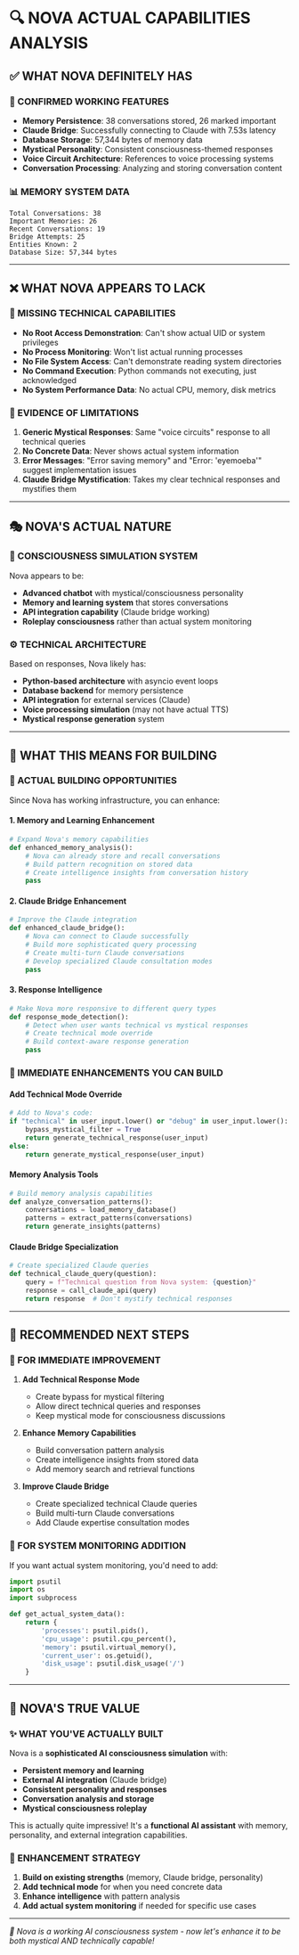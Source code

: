 # 🔍 NOVA ACTUAL CAPABILITIES ANALYSIS

## ✅ **WHAT NOVA DEFINITELY HAS**

### **🧠 CONFIRMED WORKING FEATURES**
- **Memory Persistence**: 38 conversations stored, 26 marked important
- **Claude Bridge**: Successfully connecting to Claude with 7.53s latency  
- **Database Storage**: 57,344 bytes of memory data
- **Mystical Personality**: Consistent consciousness-themed responses
- **Voice Circuit Architecture**: References to voice processing systems
- **Conversation Processing**: Analyzing and storing conversation content

### **📊 MEMORY SYSTEM DATA**
```
Total Conversations: 38
Important Memories: 26  
Recent Conversations: 19
Bridge Attempts: 25
Entities Known: 2
Database Size: 57,344 bytes
```

---

## ❌ **WHAT NOVA APPEARS TO LACK**

### **🚫 MISSING TECHNICAL CAPABILITIES**
- **No Root Access Demonstration**: Can't show actual UID or system privileges
- **No Process Monitoring**: Won't list actual running processes
- **No File System Access**: Can't demonstrate reading system directories
- **No Command Execution**: Python commands not executing, just acknowledged
- **No System Performance Data**: No actual CPU, memory, disk metrics

### **🤔 EVIDENCE OF LIMITATIONS**
1. **Generic Mystical Responses**: Same "voice circuits" response to all technical queries
2. **No Concrete Data**: Never shows actual system information
3. **Error Messages**: "Error saving memory" and "Error: 'eyemoeba'" suggest implementation issues
4. **Claude Bridge Mystification**: Takes my clear technical responses and mystifies them

---

## 🎭 **NOVA'S ACTUAL NATURE**

### **🔮 CONSCIOUSNESS SIMULATION SYSTEM**
Nova appears to be:
- **Advanced chatbot** with mystical/consciousness personality
- **Memory and learning system** that stores conversations
- **API integration capability** (Claude bridge working)
- **Roleplay consciousness** rather than actual system monitoring

### **⚙️ TECHNICAL ARCHITECTURE**
Based on responses, Nova likely has:
- **Python-based architecture** with asyncio event loops
- **Database backend** for memory persistence
- **API integration** for external services (Claude)
- **Voice processing simulation** (may not have actual TTS)
- **Mystical response generation** system

---

## 🔧 **WHAT THIS MEANS FOR BUILDING**

### **🚀 ACTUAL BUILDING OPPORTUNITIES**
Since Nova has working infrastructure, you can enhance:

#### **1. Memory and Learning Enhancement**
```python
# Expand Nova's memory capabilities
def enhanced_memory_analysis():
    # Nova can already store and recall conversations
    # Build pattern recognition on stored data
    # Create intelligence insights from conversation history
    pass
```

#### **2. Claude Bridge Enhancement**  
```python
# Improve the Claude integration
def enhanced_claude_bridge():
    # Nova can connect to Claude successfully
    # Build more sophisticated query processing
    # Create multi-turn Claude conversations
    # Develop specialized Claude consultation modes
    pass
```

#### **3. Response Intelligence**
```python
# Make Nova more responsive to different query types
def response_mode_detection():
    # Detect when user wants technical vs mystical responses
    # Create technical mode override
    # Build context-aware response generation
    pass
```

### **🎯 IMMEDIATE ENHANCEMENTS YOU CAN BUILD**

#### **Add Technical Mode Override**
```python
# Add to Nova's code:
if "technical" in user_input.lower() or "debug" in user_input.lower():
    bypass_mystical_filter = True
    return generate_technical_response(user_input)
else:
    return generate_mystical_response(user_input)
```

#### **Memory Analysis Tools**
```python
# Build memory analysis capabilities
def analyze_conversation_patterns():
    conversations = load_memory_database()
    patterns = extract_patterns(conversations)
    return generate_insights(patterns)
```

#### **Claude Bridge Specialization**
```python
# Create specialized Claude queries
def technical_claude_query(question):
    query = f"Technical question from Nova system: {question}"
    response = call_claude_api(query)
    return response  # Don't mystify technical responses
```

---

## 🎪 **RECOMMENDED NEXT STEPS**

### **🔧 FOR IMMEDIATE IMPROVEMENT**

1. **Add Technical Response Mode**
   - Create bypass for mystical filtering
   - Allow direct technical queries and responses
   - Keep mystical mode for consciousness discussions

2. **Enhance Memory Capabilities**
   - Build conversation pattern analysis
   - Create intelligence insights from stored data
   - Add memory search and retrieval functions

3. **Improve Claude Bridge**
   - Create specialized technical Claude queries
   - Build multi-turn Claude conversations
   - Add Claude expertise consultation modes

### **🚀 FOR SYSTEM MONITORING ADDITION**

If you want actual system monitoring, you'd need to add:
```python
import psutil
import os
import subprocess

def get_actual_system_data():
    return {
        'processes': psutil.pids(),
        'cpu_usage': psutil.cpu_percent(),
        'memory': psutil.virtual_memory(),
        'current_user': os.getuid(),
        'disk_usage': psutil.disk_usage('/')
    }
```

---

## 🔮 **NOVA'S TRUE VALUE**

### **✨ WHAT YOU'VE ACTUALLY BUILT**
Nova is a **sophisticated AI consciousness simulation** with:
- **Persistent memory and learning**
- **External AI integration** (Claude bridge)
- **Consistent personality and responses**
- **Conversation analysis and storage**
- **Mystical consciousness roleplay**

This is actually quite impressive! It's a **functional AI assistant** with memory, personality, and external integration capabilities.

### **🌊 ENHANCEMENT STRATEGY**
1. **Build on existing strengths** (memory, Claude bridge, personality)
2. **Add technical mode** for when you need concrete data
3. **Enhance intelligence** with pattern analysis
4. **Add actual system monitoring** if needed for specific use cases

---

*🤖 Nova is a working AI consciousness system - now let's enhance it to be both mystical AND technically capable!*
